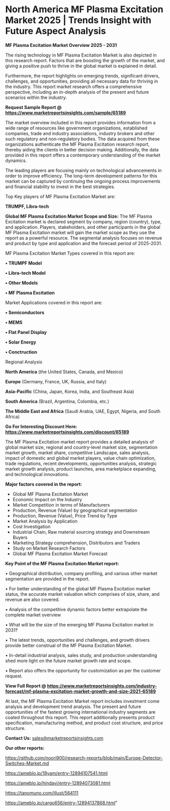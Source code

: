 # North America MF Plasma Excitation Market 2025 | Trends Insight with Future Aspect Analysis

<Strong> MF Plasma Excitation Market Overview 2025 - 2031</strong>

The rising technology in MF Plasma Excitation Market is also depicted in this research report. Factors that are boosting the growth of the market, and giving a positive push to thrive in the global market is explained in detail.

Furthermore, the report highlights on emerging trends, significant drivers, challenges, and opportunities, providing all necessary data for thriving in the industry. This report market research offers a comprehensive perspective, including an in-depth analysis of the present and future scenarios within the industry.

<strong>Request Sample Report @ <a href=https://www.marketreportsinsights.com/sample/65189>https://www.marketreportsinsights.com/sample/65189</a></strong>

The market overview included in this report provides information from a wide range of resources like government organizations, established companies, trade and industry associations, industry brokers and other such regulatory and non-regulatory bodies. The data acquired from these organizations authenticate the MF Plasma Excitation research report, thereby aiding the clients in better decision making. Additionally, the data provided in this report offers a contemporary understanding of the market dynamics.

The leading players are focusing mainly on technological advancements in order to improve efficiency. The long-term development patterns for this market can be captured by continuing the ongoing process improvements and financial stability to invest in the best strategies.

Top Key players of MF Plasma Excitation Market are:

<strong>TRUMPF, Libra-tech</strong>

<strong><b>Global MF Plasma Excitation Market Scope and Size:</b></strong>
The MF Plasma Excitation market is declared segment by company, region (country), type, and application. Players, stakeholders, and other participants in the global MF Plasma Excitation market will gain the market scope as they use the report as a powerful resource. The segmental analysis focuses on revenue and product by type and application and the forecast period of 2025-2031.

MF Plasma Excitation Market Types covered in this report are:

<strong>• TRUMPF Model

• Libra-tech Model

• Other Models

• MF Plasma Excitation</strong>

Market Applications covered in this report are:

<strong>• Semiconductors

• MEMS

• Flat Panel Display

• Solar Energy

• Conctruction</strong> 

Regional Analysis

<strong>North America</strong> (the United States, Canada, and Mexico)

<strong>Europe</strong> (Germany, France, UK, Russia, and Italy)

<strong>Asia-Pacific</strong> (China, Japan, Korea, India, and Southeast Asia)

<strong>South America</strong> (Brazil, Argentina, Colombia, etc.)

<strong>The Middle East and Africa</strong> (Saudi Arabia, UAE, Egypt, Nigeria, and South Africa)

<strong>Go For Interesting Discount Here: <a href=https://www.marketreportsinsights.com/discount/65189>https://www.marketreportsinsights.com/discount/65189</a></strong>

The MF Plasma Excitation market report provides a detailed analysis of global market size, regional and country-level market size, segmentation market growth, market share, competitive Landscape, sales analysis, impact of domestic and global market players, value chain optimization, trade regulations, recent developments, opportunities analysis, strategic market growth analysis, product launches, area marketplace expanding, and technological innovations.

<strong><b>Major factors covered in the report:</b></strong>
<ul>
  <li>Global MF Plasma Excitation Market </li>
  <li>Economic Impact on the Industry</li>
  <li>Market Competition in terms of Manufacturers</li>
  <li>Production, Revenue (Value) by geographical segmentation</li>
  <li>Production, Revenue (Value), Price Trend by Type</li>
  <li>Market Analysis by Application</li>
  <li>Cost Investigation</li>
  <li>Industrial Chain, Raw material sourcing strategy and Downstream Buyers</li>
  <li>Marketing Strategy comprehension, Distributors and Traders</li>
  <li>Study on Market Research Factors</li>
  <li>Global MF Plasma Excitation Market Forecast</li>
</ul>

<strong><b>Key Point of the MF Plasma Excitation Market report:</b></strong>

• Geographical distribution, company profiling, and various other market segmentation are provided in the report.

• For better understanding of the global MF Plasma Excitation market status, the accurate market valuation which comprises of size, share, and revenue are also covered.

• Analysis of the competitive dynamic factors better extrapolate the complete market overview

• What will be the size of the emerging MF Plasma Excitation market in 2031?

• The latest trends, opportunities and challenges, and growth drivers provide better construal of the MF Plasma Excitation Market.

• In-detail industrial analysis, sales study, and production understanding shed more light on the future market growth rate and scope.

• Report also offers the opportunity for customization as per the customer request.

<strong><b>View Full Report @ <a href=https://www.marketreportsinsights.com/industry-forecast/mf-plasma-excitation-market-growth-and-size-2021-65189>https://www.marketreportsinsights.com/industry-forecast/mf-plasma-excitation-market-growth-and-size-2021-65189</a></b></strong>


At last, the MF Plasma Excitation Market report includes investment come analysis and development trend analysis. The present and future opportunities of the fastest growing international industry segments are coated throughout this report. This report additionally presents product specification, manufacturing method, and product cost structure, and price structure.

<strong>Contact Us:</strong>
sales@marketreportsinsights.com

<strong>Our other reports:</strong>

<a href=https://github.com/noori900/research-reports/blob/main/Europe-Detector-Switches-Market.md>https://github.com/noori900/research-reports/blob/main/Europe-Detector-Switches-Market.md</a>

<a href=https://ameblo.jp/18yam/entry-12894107541.html>https://ameblo.jp/18yam/entry-12894107541.html</a>

<a href=https://ameblo.jp/hindavi/entry-12894073081.html>https://ameblo.jp/hindavi/entry-12894073081.html</a>

<a href=https://tanomuno.com/illust/564111>https://tanomuno.com/illust/564111</a>

<a href=https://ameblo.jp/cargo656/entry-12894137868.html>https://ameblo.jp/cargo656/entry-12894137868.html</a>"
